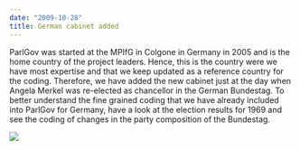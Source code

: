 ```yaml
---
date: "2009-10-28"
title: German cabinet added
---
```


ParlGov was started at the MPIfG in Colgone in Germany in 2005 and is the home country of the project leaders. Hence, this is the country were we have most expertise and that we keep updated as a reference country for the coding. Therefore, we have added the new cabinet just at the day when Angela Merkel was re-elected as chancellor in the German Bundestag. To better understand the fine grained coding that we have already included into ParlGov for Germany, have a look at the election results for 1969 and see the coding of changes in the party composition of the Bundestag.

![](/images/parliament-germany.jpg)
